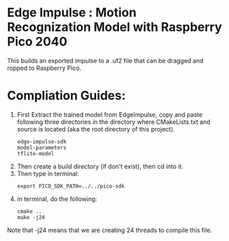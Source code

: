 # Edge Impulse : Motion Recognization Model with Raspberry Pico 2040

This builds an exported impulse to a .uf2 file that can be dragged and ropped to Raspberry Pico. 

# Compliation Guides:
1. First Extract the trained model from EdgeImpulse, copy and paste following three directories in the directory where CMakeLists.txt and source is located (aka the root directory of this project).
    ~~~
    edge-impulse-sdk
    model-parameters
    tflite-model
    ~~~
2. Then create a build directory (if don't exist), then cd into it.
3. Then type in terminal:
    ~~~
    export PICO_SDK_PATH=../../pico-sdk
    ~~~
4. in terminal, do the following:
    ~~~
    cmake ..
    make -j24
    ~~~
Note that -j24 means that we are creating 24 threads to compile this file.
